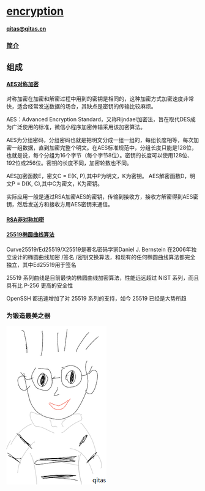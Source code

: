 ﻿# [encryption](https://github.com/qitas/encryption) 

#### qitas@qitas.cn

### [简介](https://github.com/Qitas/encryption/wiki)


## 组成

#### [AES对称加密](AES/)

对称加密在加密和解密过程中用到的密钥是相同的，这种加密方式加密速度非常快，适合经常发送数据的场合，其缺点是密钥的传输比较麻烦。

AES：Advanced Encryption Standard，又称Rijndael加密法，旨在取代DES成为广泛使用的标准，微信小程序加密传输采用该加密算法。

AES为分组密码，分组密码也就是把明文分成一组一组的，每组长度相等，每次加密一组数据，直到加密完整个明文。在AES标准规范中，分组长度只能是128位，也就是说，每个分组为16个字节（每个字节8位）。密钥的长度可以使用128位、192位或256位。密钥的长度不同，加密轮数也不同。

AES加密函数E，密文C = E(K, P),其中P为明文，K为密钥。
AES解密函数D，明文P = D(K, C),其中C为密文，K为密钥。

实际应用一般是通过RSA加密AES的密钥，传输到接收方，接收方解密得到AES密钥，然后发送方和接收方用AES密钥来通信。

#### [RSA非对称加密](RSA/)



#### [25519椭圆曲线算法](25519/)

Curve25519/Ed25519/X25519是著名密码学家Daniel J. Bernstein 在2006年独立设计的椭圆曲线加密 /签名 /密钥交换算法，和现有的任何椭圆曲线算法都完全独立，其中Ed25519用于签名

25519 系列曲线是目前最快的椭圆曲线加密算法，性能远远超过 NIST 系列，而且具有比 P-256 更高的安全性

OpenSSH 都迅速增加了对 25519 系列的支持，如今 25519 已经是大势所趋


### 为锻造最美之器

[![sites](qitas/qitas.png)](http://www.qitas.cn)
